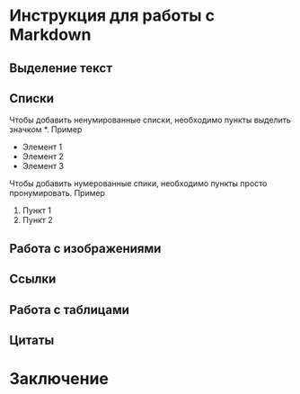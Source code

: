 # Инструкция для работы с Markdown


## Выделение текст


## Списки

Чтобы добавить ненумированные списки, необходимо пункты  выделить значком *. Пример
* Элемент 1
* Элемент 2
* Элемент 3

Чтобы добавить нумерованные спики, необходимо пункты просто пронумировать. Пример
1. Пункт 1
2. Пункт 2


## Работа с изображениями


## Ссылки


## Работа с таблицами  


## Цитаты


# Заключение

